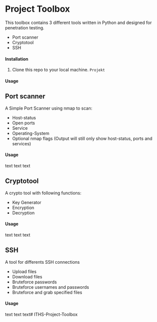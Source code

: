 # Project Toolbox
This toolbox contains 3 different tools written in Python and designed for penetration testing.
- Port scanner
- Cryptotool
- SSH
#### Installation
1. Clone this repo to your local machine.
```Projekt```
#### Usage

## Port scanner
A Simple Port Scanner using nmap to scan:  
- Host-status
- Open ports
- Service
- Operating-System
- Optional nmap flags (Output will still only show host-status, ports and services)
#### Usage
text text text

## Cryptotool
A crypto tool with following functions:
- Key Generator
- Encryption
- Decryption
#### Usage
text text text

## SSH
A tool for differents SSH connections
- Upload files
- Download files
- Bruteforce passwords
- Bruteforce usernames and passwords
- Bruteforce and grab specified files
#### Usage
text text text#   I T H S - P r o j e c t - T o o l b o x 
 
 
